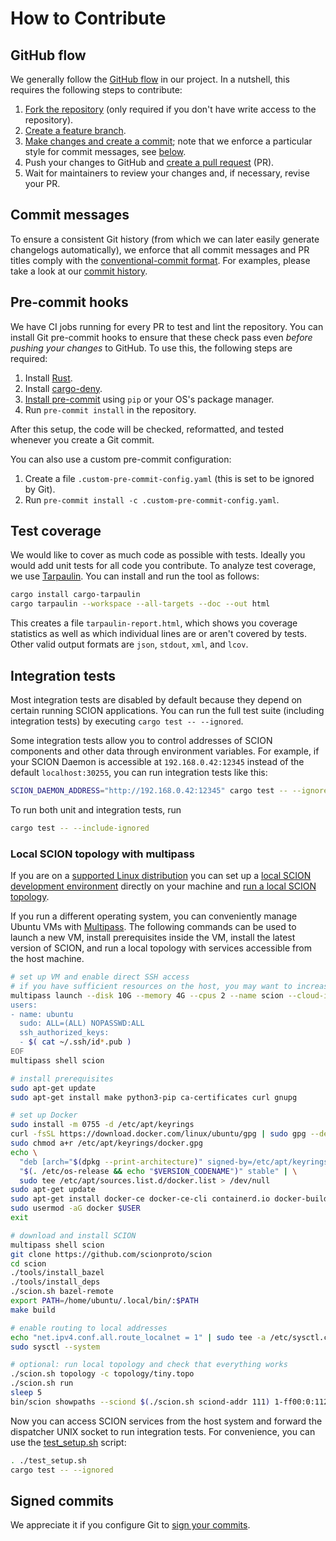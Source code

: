 # How to Contribute

## GitHub flow

We generally follow the [GitHub flow](https://docs.github.com/en/get-started/quickstart/github-flow) in our project. In
a nutshell, this requires the following steps to contribute:

1. [Fork the repository](https://docs.github.com/en/get-started/quickstart/contributing-to-projects) (only required if
   you don't have write access to the repository).
1. [Create a feature branch](https://docs.github.com/en/get-started/quickstart/github-flow#create-a-branch).
1. [Make changes and create a
   commit](https://docs.github.com/en/get-started/quickstart/contributing-to-projects#making-and-pushing-changes);
   note that we enforce a particular style for commit messages, see [below](#commit-messages).
1. Push your changes to GitHub and [create a pull
   request](https://docs.github.com/en/get-started/quickstart/contributing-to-projects#making-a-pull-request) (PR).
1. Wait for maintainers to review your changes and, if necessary, revise your PR.

## Commit messages

To ensure a consistent Git history (from which we can later easily generate changelogs automatically), we enforce that
all commit messages and PR titles comply with the [conventional-commit format](https://www.conventionalcommits.org/en/v1.0.0/).
For examples, please take a look at our [commit history](https://github.com/MystenLabs/scion-rs/commits/main).

## Pre-commit hooks

We have CI jobs running for every PR to test and lint the repository. You can install Git pre-commit hooks to ensure
that these check pass even *before pushing your changes* to GitHub. To use this, the following steps are required:

1. Install [Rust](https://www.rust-lang.org/tools/install).
1. Install [cargo-deny](https://embarkstudios.github.io/cargo-deny/cli/index.html).
1. [Install pre-commit](https://pre-commit.com/#install) using `pip` or your OS's package manager.
1. Run `pre-commit install` in the repository.

After this setup, the code will be checked, reformatted, and tested whenever you create a Git commit.

You can also use a custom pre-commit configuration:

1. Create a file `.custom-pre-commit-config.yaml` (this is set to be ignored by Git).
1. Run `pre-commit install -c .custom-pre-commit-config.yaml`.

## Test coverage

We would like to cover as much code as possible with tests. Ideally you would add unit tests for all code you contribute.
To analyze test coverage, we use [Tarpaulin](https://crates.io/crates/cargo-tarpaulin). You can install and run the tool as follows:

```sh
cargo install cargo-tarpaulin
cargo tarpaulin --workspace --all-targets --doc --out html
```

This creates a file `tarpaulin-report.html`, which shows you coverage statistics as well as which individual lines are or aren't covered by tests.
Other valid output formats are `json`, `stdout`, `xml`, and `lcov`.

## Integration tests

Most integration tests are disabled by default because they depend on certain running SCION applications.
You can run the full test suite (including integration tests) by executing `cargo test -- --ignored`.

Some integration tests allow you to control addresses of SCION components and other data through environment variables.
For example, if your SCION Daemon is accessible at `192.168.0.42:12345` instead of the default `localhost:30255`, you
can run integration tests like this:

```sh
SCION_DAEMON_ADDRESS="http://192.168.0.42:12345" cargo test -- --ignored
```

To run both unit and integration tests, run

```sh
cargo test -- --include-ignored
```

### Local SCION topology with multipass

If you are on a [supported Linux distribution](https://docs.scion.org/en/latest/dev/setup.html#prerequisites) you can
set up a [local SCION development environment](https://docs.scion.org/en/latest/dev/setup.html) directly on your machine
and [run a local SCION topology](https://docs.scion.org/en/latest/dev/run.html).

If you run a different operating system, you can conveniently manage Ubuntu VMs with
[Multipass](https://multipass.run/install). The following commands can be used to launch a new VM, install prerequisites
inside the VM, install the latest version of SCION, and run a local topology with services accessible from the host
machine.

```sh
# set up VM and enable direct SSH access
# if you have sufficient resources on the host, you may want to increase the VM's resources
multipass launch --disk 10G --memory 4G --cpus 2 --name scion --cloud-init - <<EOF
users:
- name: ubuntu
  sudo: ALL=(ALL) NOPASSWD:ALL
  ssh_authorized_keys:
  - $( cat ~/.ssh/id*.pub )
EOF
multipass shell scion

# install prerequisites
sudo apt-get update
sudo apt-get install make python3-pip ca-certificates curl gnupg

# set up Docker
sudo install -m 0755 -d /etc/apt/keyrings
curl -fsSL https://download.docker.com/linux/ubuntu/gpg | sudo gpg --dearmor -o /etc/apt/keyrings/docker.gpg
sudo chmod a+r /etc/apt/keyrings/docker.gpg
echo \
  "deb [arch="$(dpkg --print-architecture)" signed-by=/etc/apt/keyrings/docker.gpg] https://download.docker.com/linux/ubuntu \
  "$(. /etc/os-release && echo "$VERSION_CODENAME")" stable" | \
  sudo tee /etc/apt/sources.list.d/docker.list > /dev/null
sudo apt-get update
sudo apt-get install docker-ce docker-ce-cli containerd.io docker-buildx-plugin docker-compose-plugin
sudo usermod -aG docker $USER
exit

# download and install SCION
multipass shell scion
git clone https://github.com/scionproto/scion
cd scion
./tools/install_bazel
./tools/install_deps
./scion.sh bazel-remote
export PATH=/home/ubuntu/.local/bin/:$PATH
make build

# enable routing to local addresses
echo "net.ipv4.conf.all.route_localnet = 1" | sudo tee -a /etc/sysctl.conf
sudo sysctl --system

# optional: run local topology and check that everything works
./scion.sh topology -c topology/tiny.topo
./scion.sh run
sleep 5
bin/scion showpaths --sciond $(./scion.sh sciond-addr 111) 1-ff00:0:112
```

Now you can access SCION services from the host system and forward the dispatcher UNIX socket to run integration tests.
For convenience, you can use the [test_setup.sh](./test_setup.sh) script:

```sh
. ./test_setup.sh
cargo test -- --ignored
```

## Signed commits

We appreciate it if you configure Git to [sign your commits](https://gist.github.com/troyfontaine/18c9146295168ee9ca2b30c00bd1b41e).
